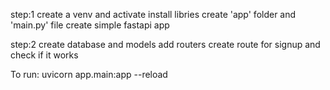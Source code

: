 step:1
create a venv and activate
install libries 
create 'app' folder and 'main.py' file
create simple fastapi app


step:2
create database and models
add routers
create route for signup and check if it works

To run: uvicorn app.main:app --reload